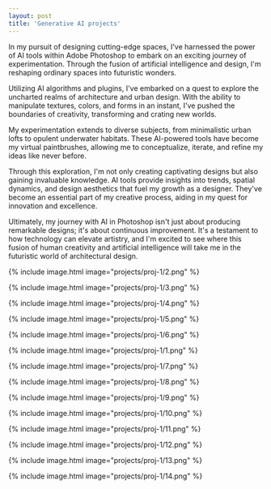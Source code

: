 ```yaml
---
layout: post
title: 'Generative AI projects'
---
```

In my pursuit of designing cutting-edge spaces, I've harnessed the power of AI tools within Adobe Photoshop to embark on an exciting journey of experimentation. Through the fusion of artificial intelligence and design, I'm reshaping ordinary spaces into futuristic wonders.

Utilizing AI algorithms and plugins, I've embarked on a quest to explore the uncharted realms of architecture and urban design. With the ability to manipulate textures, colors, and forms in an instant, I've pushed the boundaries of creativity, transforming and crating new worlds.

My experimentation extends to diverse subjects, from minimalistic urban lofts to opulent underwater habitats. These AI-powered tools have become my virtual paintbrushes, allowing me to conceptualize, iterate, and refine my ideas like never before.

Through this exploration, I'm not only creating captivating designs but also gaining invaluable knowledge. AI tools provide insights into trends, spatial dynamics, and design aesthetics that fuel my growth as a designer. They've become an essential part of my creative process, aiding in my quest for innovation and excellence.

Ultimately, my journey with AI in Photoshop isn't just about producing remarkable designs; it's about continuous improvement. It's a testament to how technology can elevate artistry, and I'm excited to see where this fusion of human creativity and artificial intelligence will take me in the futuristic world of architectural design.


{% include image.html image="projects/proj-1/2.png" %}

{% include image.html image="projects/proj-1/3.png" %}

{% include image.html image="projects/proj-1/4.png" %}

{% include image.html image="projects/proj-1/5.png" %}

{% include image.html image="projects/proj-1/6.png" %}

{% include image.html image="projects/proj-1/1.png" %}

{% include image.html image="projects/proj-1/7.png" %}

{% include image.html image="projects/proj-1/8.png" %}

{% include image.html image="projects/proj-1/9.png" %}

{% include image.html image="projects/proj-1/10.png" %}

{% include image.html image="projects/proj-1/11.png" %}

{% include image.html image="projects/proj-1/12.png" %}

{% include image.html image="projects/proj-1/13.png" %}

{% include image.html image="projects/proj-1/14.png" %}